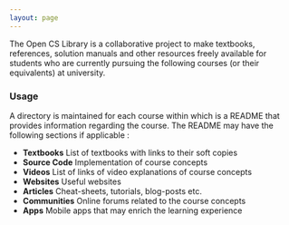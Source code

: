 ```yaml
---
layout: page
---
```


The Open CS Library is a collaborative project to make textbooks, references, solution manuals and
other resources freely available for students who are currently pursuing the following
courses (or their equivalents) at university.

### Usage

A directory is maintained for each course within which is a README that provides information regarding the course. The README may have the following sections if applicable :
*   **Textbooks**
    List of textbooks with links to their soft copies
*   **Source Code**
    Implementation of course concepts
*   **Videos**
    List of links of video explanations of course concepts
*   **Websites**
    Useful websites
*   **Articles**
    Cheat-sheets, tutorials, blog-posts etc.
*   **Communities**
    Online forums related to the course concepts
*   **Apps**
    Mobile apps that may enrich the learning experience